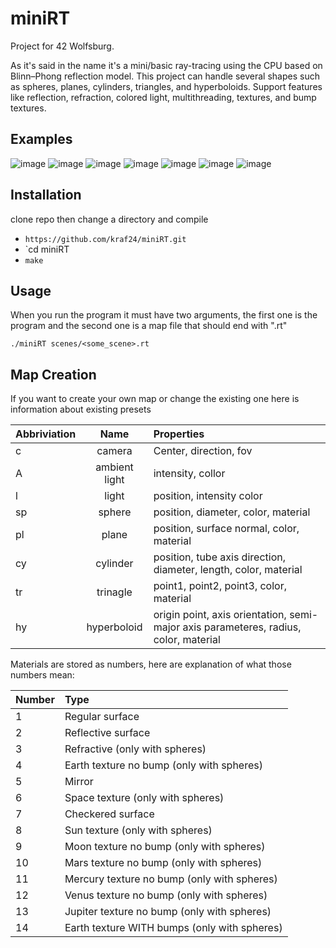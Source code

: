 # miniRT

Project for 42 Wolfsburg.

As it's said in the name it's a mini/basic ray-tracing using the CPU based on Blinn–Phong reflection model.
This project can handle several shapes such as spheres, planes, cylinders, triangles, and hyperboloids.
Support features like reflection, refraction, colored light, multithreading, textures, and bump textures.

## Examples

![image](https://user-images.githubusercontent.com/92743778/216372825-924ad3ad-cb01-4e7e-920f-80c003a38006.png)
![image](https://user-images.githubusercontent.com/92743778/216373019-5242a245-ac9d-454f-b23a-5862923cf531.png)
![image](https://user-images.githubusercontent.com/92743778/216373125-128df63f-3214-4f9a-8bd4-c7b5e7b62807.png)
![image](https://user-images.githubusercontent.com/92743778/216373160-c1fe6c6a-90b0-4f37-bb52-b0667a6afd58.png)
![image](https://user-images.githubusercontent.com/92743778/216373205-55125653-cbc2-4410-8dbc-13d35b8b636b.png)
![image](https://user-images.githubusercontent.com/92743778/216373251-9794210c-1d4d-48ab-b097-60c71b6647ee.png)
![image](https://user-images.githubusercontent.com/92743778/216421269-9c714224-6938-41db-ac88-2280fa84b522.png)

## Installation

   clone repo then change a directory and compile
 + `https://github.com/kraf24/miniRT.git`
 + `cd miniRT
 + `make`

## Usage
   When you run the program it must have two arguments, the first one is the program and the second one is a map file that should end with ".rt"
  
  `./miniRT scenes/<some_scene>.rt`

## Map Creation
  If you want to create your own map or change the existing one here is information about existing presets
   
   | Abbriviation | Name | Properties |
| :------------ |:---------------:| :----- |
| c | camera | Center, direction, fov |
| A | ambient light |  intensity, collor |
| l | light  |  position, intensity color |
| sp | sphere |  position, diameter, color, material |
| pl | plane |  position, surface normal, color, material |
| cy | cylinder |  position, tube axis direction, diameter, length, color, material |
| tr | trinagle |  point1, point2, point3, color, material |
| hy | hyperboloid |  origin point, axis orientation, semi-major axis parameteres, radius, color, material |

Materials are stored as numbers, here are explanation of what those numbers mean:

| Number | Type |
|:------| :--------|
| 1 | Regular surface |
| 2 | Reflective surface |
| 3 | Refractive (only with spheres) |
| 4 | Earth texture no bump (only with spheres) |
| 5 | Mirror |
| 6 | Space texture (only with spheres) |
| 7 | Checkered surface |
| 8 | Sun texture (only with spheres) |
| 9 | Moon texture no bump (only with spheres) |
| 10 | Mars texture no bump (only with spheres) |
| 11 | Mercury texture no bump (only with spheres) |
| 12 | Venus texture no bump (only with spheres) |
| 13 | Jupiter texture no bump (only with spheres) |
| 14 | Earth texture WITH bumps (only with spheres) |
